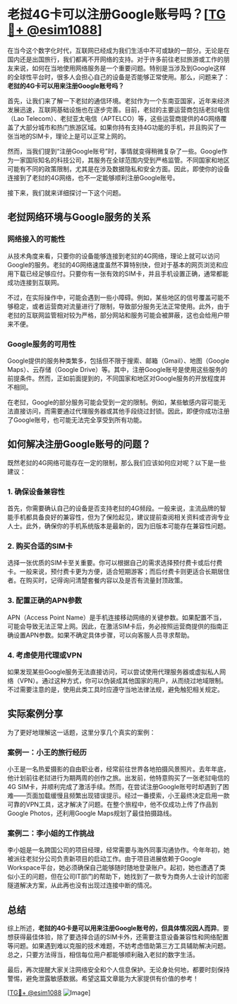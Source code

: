 # 老挝4G卡可以注册Google账号吗？[[TG💪+ @esim1088](https://t.me/s/esim1088)]

在当今这个数字化时代，互联网已经成为我们生活中不可或缺的一部分。无论是在国内还是出国旅行，我们都离不开网络的支持。对于许多前往老挝旅游或工作的朋友来说，如何在当地使用网络服务是一个重要问题。特别是当涉及到Google这样的全球性平台时，很多人会担心自己的设备是否能够正常使用。那么，问题来了：**老挝的4G卡可以用来注册Google账号吗？**

首先，让我们来了解一下老挝的通信环境。老挝作为一个东南亚国家，近年来经济发展迅速，互联网基础设施也在逐步完善。目前，老挝的主要运营商包括老挝电信（Lao Telecom）、老挝亚太电信（APTELCO）等，这些运营商提供的4G网络覆盖了大部分城市和热门旅游区域。如果你持有支持4G功能的手机，并且购买了一张当地的SIM卡，理论上是可以正常上网的。

然而，当我们提到“注册Google账号”时，事情就变得稍微复杂了一些。Google作为一家国际知名的科技公司，其服务在全球范围内受到严格监管。不同国家和地区可能有不同的政策限制，尤其是在涉及数据隐私和安全方面。因此，即使你的设备连接到了老挝的4G网络，也不一定能够顺利注册Google账号。

接下来，我们就来详细探讨一下这个问题。

## 老挝网络环境与Google服务的关系

### 网络接入的可能性
从技术角度来看，只要你的设备能够连接到老挝的4G网络，理论上就可以访问Google的服务。老挝的4G网络速度虽然不算特别快，但对于基本的网页浏览和应用下载已经足够应付。只要你有一张有效的SIM卡，并且手机设置正确，通常都能成功连接到互联网。

不过，在实际操作中，可能会遇到一些小障碍。例如，某些地区的信号覆盖可能不够稳定，或者运营商对流量进行了限制，导致部分服务无法正常使用。此外，由于老挝的互联网监管相对较为严格，部分网站和服务可能会被屏蔽，这也会给用户带来不便。

### Google服务的可用性
Google提供的服务种类繁多，包括但不限于搜索、邮箱（Gmail）、地图（Google Maps）、云存储（Google Drive）等。其中，注册Google账号是使用这些服务的前提条件。然而，正如前面提到的，不同国家和地区对Google服务的开放程度并不相同。

在老挝，Google的部分服务可能会受到一定的限制。例如，某些敏感内容可能无法直接访问，而需要通过代理服务器或其他手段绕过封锁。因此，即便你成功注册了Google账号，也可能无法完全享受到所有功能。

## 如何解决注册Google账号的问题？

既然老挝的4G网络可能存在一定的限制，那么我们应该如何应对呢？以下是一些建议：

### 1. 确保设备兼容性
首先，你需要确认自己的设备是否支持老挝的4G频段。一般来说，主流品牌的智能手机都具备良好的兼容性，但为了保险起见，建议提前查阅相关资料或咨询专业人士。此外，确保你的手机系统版本是最新的，因为旧版本可能存在兼容性问题。

### 2. 购买合适的SIM卡
选择一张优质的SIM卡至关重要。你可以根据自己的需求选择预付费卡或后付费卡。一般来说，预付费卡更为方便，适合短期游客；而后付费卡则更适合长期居住者。在购买时，记得询问清楚套餐内容以及是否有流量封顶政策。

### 3. 配置正确的APN参数
APN（Access Point Name）是手机连接移动网络的关键参数。如果配置不当，可能会导致无法正常上网。因此，在激活SIM卡后，务必按照运营商提供的指南正确设置APN参数。如果不确定具体步骤，可以向客服人员寻求帮助。

### 4. 考虑使用代理或VPN
如果发现某些Google服务无法直接访问，可以尝试使用代理服务器或虚拟私人网络（VPN）。通过这种方式，你可以伪装成其他国家的用户，从而绕过地域限制。不过需要注意的是，使用此类工具时应遵守当地法律法规，避免触犯相关规定。

## 实际案例分享

为了更好地理解这一话题，这里分享几个真实的案例：

### 案例一：小王的旅行经历
小王是一名热爱摄影的自由职业者，经常前往世界各地拍摄风景照片。去年年底，他计划前往老挝进行为期两周的创作之旅。出发前，他特意购买了一张老挝电信的4G SIM卡，并顺利完成了激活手续。然而，在尝试注册Google账号时却遇到了困难——页面加载缓慢且频繁出现错误提示。经过一番摸索，小王最终决定启用一款可靠的VPN工具，这才解决了问题。在整个旅程中，他不仅成功上传了作品到Google Photos，还利用Google Maps规划了最佳拍摄路线。

### 案例二：李小姐的工作挑战
李小姐是一名跨国公司的项目经理，经常需要与海外同事沟通协作。今年年初，她被派往老挝分公司负责新项目的启动工作。由于项目进展依赖于Google Workspace平台，她必须确保自己能够随时随地登录账户。起初，她也遭遇了类似小王的问题，但在公司IT部门的帮助下，她找到了一款专为商务人士设计的加密隧道解决方案，从此再也没有出现过连接中断的情况。

## 总结

综上所述，**老挝的4G卡是可以用来注册Google账号的，但具体情况因人而异**。要想获得最佳体验，除了要选择合适的SIM卡外，还需要注意设备兼容性和网络配置等问题。如果遇到难以克服的技术难题，不妨考虑借助第三方工具辅助解决问题。总之，只要方法得当，相信每位用户都能够顺利融入老挝的数字生活。

最后，再次提醒大家关注网络安全和个人信息保护。无论身处何地，都要时刻保持警惕，避免泄露敏感数据。希望这篇文章能为大家提供有价值的参考！

[[TG💪+ @esim1088](https://t.me/s/esim1088) ![Image](https://i.postimg.cc/4NQfJmqS/Snipaste-2025-05-13-00-14-12.png)]